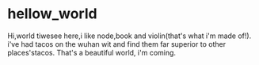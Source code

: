# hellow_world 
Hi,world 
tiwesee here,i like node,book and violin(that's what i'm made of!).
i've had tacos on the wuhan wit and find them far superior to other places'stacos.
That's a beautiful world, i'm coming.
